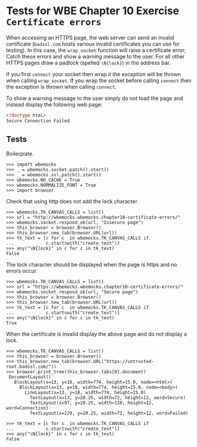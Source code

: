 Tests for WBE Chapter 10 Exercise `Certificate errors`
======================================================

When accessing an HTTPS page, the web server can send an invalid
certificate (`badssl.com` hosts various invalid certificates you can
use for testing). In this case, the `wrap_socket` function will raise
a certificate error; Catch these errors and show a warning message to
the user. For all other HTTPS pages draw a padlock (spelled
`\N{lock}`) in the address bar.


If you first `connect` your socket then wrap it the exception will be
thrown when calling `wrap_socket`. If you wrap the socket before calling
`connect` then the exception is thrown when calling `connect`.

To show a warning message to the user simply do not load the page and
instead display the following web page:

```html
<!doctype html>
Secure Connection Failed
```

Tests
-----

Boilerplate.

    >>> import wbemocks
    >>> _ = wbemocks.socket.patch().start()
    >>> _ = wbemocks.ssl.patch().start()
    >>> wbemocks.NO_CACHE = True
    >>> wbemocks.NORMALIZE_FONT = True
    >>> import browser

Check that using http does not add the lock character.

    >>> wbemocks.TK_CANVAS_CALLS = list()
    >>> url = "http://wbemocks.wbemocks.chapter10-certificate-errors/"
    >>> wbemocks.socket.respond_ok(url, "Insecure page")
    >>> this_browser = browser.Browser()
    >>> this_browser.new_tab(browser.URL(url))
    >>> tk_text = [c for c  in wbemocks.TK_CANVAS_CALLS if
    ...            c.startswith("create_text")]
    >>> any("\N{lock}" in c for c in tk_text)
    False


The lock character should be displayed when the page is https and no errors
    occur.

    >>> wbemocks.TK_CANVAS_CALLS = list()
    >>> url = "https://wbemocks.wbemocks.chapter10-certificate-errors/"
    >>> wbemocks.socket.respond_ok(url, "Secure page")
    >>> this_browser = browser.Browser()
    >>> this_browser.new_tab(browser.URL(url))
    >>> tk_text = [c for c  in wbemocks.TK_CANVAS_CALLS if
    ...            c.startswith("create_text")]
    >>> any("\N{lock}" in c for c in tk_text)
    True


When the certificate is invalid display the above page and do not display a
    lock.

    >>> wbemocks.TK_CANVAS_CALLS = list()
    >>> this_browser = browser.Browser()
    >>> this_browser.new_tab(browser.URL("https://untrusted-root.badssl.com/"))
    >>> browser.print_tree(this_browser.tabs[0].document)
     DocumentLayout()
       BlockLayout(x=13, y=18, width=774, height=15.0, node=<html>)
         BlockLayout(x=13, y=18, width=774, height=15.0, node=<body>)
           LineLayout(x=13, y=18, width=774, height=15.0)
             TextLayout(x=13, y=20.25, width=72, height=12, word=Secure)
             TextLayout(x=97, y=20.25, width=120, height=12, word=Connection)
             TextLayout(x=229, y=20.25, width=72, height=12, word=Failed)

    >>> tk_text = [c for c  in wbemocks.TK_CANVAS_CALLS if
    ...            c.startswith("create_text")]
    >>> any("\N{lock}" in c for c in tk_text)
    False

